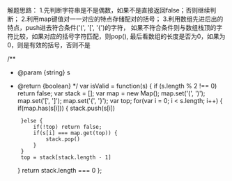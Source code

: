 解题思路：
1.先判断字符串是不是偶数，如果不是直接返回false；否则继续判断；
2.利用map键值对一一对应的特点存储配对的括号；
3.利用数组先进后出的特点，push进去符合条件('(', '[', '{')的字符，
如果不符合条件则与数组栈顶的字符比较，如果对应的括号字符匹配，则pop(),
最后看数组的长度是否为0，如果为0，则是有效的括号，否则不是

/**
 * @param {string} s
 * @return {boolean}
 */
var isValid = function(s) {
	if (s.length % 2 !== 0) return false;
    var stack = [];
    var map = new Map();
    map.set('(', ')');
    map.set('[', ']');
    map.set('{', '}');
    var top;
    for(var i = 0; i < s.length; i++) {
        if(map.has(s[i])) {
            stack.push(s[i])
            
        }else {
			if(!top) return false;
            if(s[i] === map.get(top)) {
                stack.pop()
            }
        }
        top = stack[stack.length - 1]
    } 
    return stack.length === 0
};
